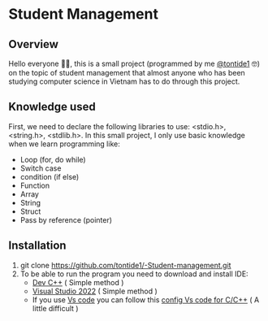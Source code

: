 # Student Management
## Overview
Hello everyone 👋🏻, this is a small project (programmed by me [@tontide1](https://github.com/tontide1) 🤓) on the topic of student management that almost anyone who has been studying computer science in Vietnam has to do through this project.
## Knowledge used
First, we need to declare the following libraries to use: <stdio.h>, <string.h>, <stdlib.h>.
In this small project, I only use basic knowledge when we learn programming like:
+ Loop (for, do while)
+ Switch case
+ condition (if else)
+ Function
+ Array
+ String
+ Struct 
+ Pass by reference (pointer)

## Installation
1. git clone https://github.com/tontide1/-Student-management.git
2. To be able to run the program you need to download and install IDE:
    + [Dev C++](https://onboardcloud.dl.sourceforge.net/project/dev-cpp/Binaries/Dev-C%2B%2B%204.9.9.2/devcpp-4.9.9.2_setup.exe) ( Simple method )
    + [Visual Studio 2022](https://c2rsetup.officeapps.live.com/c2r/downloadVS.aspx?sku=community&channel=Release&version=VS2022&source=VSLandingPage&add=Microsoft.VisualStudio.Workload.ManagedDesktop&add=Microsoft.VisualStudio.Workload.Azure&add=Microsoft.VisualStudio.Workload.NetWeb&includeRecommended=true&cid=2030:df49cbf75b824b0fb722ccdd550df3e9) ( Simple method )
    + If you use [Vs code](https://az764295.vo.msecnd.net/stable/704ed70d4fd1c6bd6342c436f1ede30d1cff4710/VSCodeUserSetup-x64-1.77.3.exe) you can follow this [config Vs code for C/C++](https://code.visualstudio.com/docs/cpp/config-msvc) ( A little difficult )
